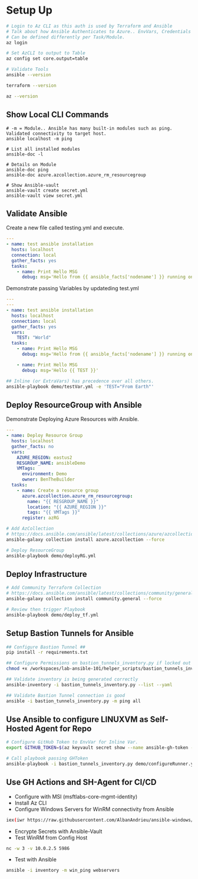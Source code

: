 # Setup Up #

```zsh
# Login to Az CLI as this auth is used by Terraform and Ansible
# Talk about how Ansible Authenticates to Azure.. EnvVars, Credentials File, SPN, Managed Identity, or CLI. 
# Can be defined differently per Task/Module. 
az login 

# Set AzCLI to output to Table
az config set core.output=table

# Validate Tools
ansible --version

terraform --version

az --version
```

## Show Local CLI Commands ##

```cli
# -m = Module.. Ansible has many built-in modules such as ping. Validated connectivity to target host. 
ansible localhost -m ping

# List all installed modules
ansible-doc -l

# Details on Module
ansible-doc ping
ansible-doc azure.azcollection.azure_rm_resourcegroup

# Show Ansible-vault
ansible-vault create secret.yml
ansible-vault view secret.yml 
```

## Validate Ansible ##

Create a new file called testing.yml and execute.

```yaml
---
- name: test ansible installation
  hosts: localhost
  connection: local
  gather_facts: yes 
  tasks:
    - name: Print Hello MSG
      debug: msg='Hello from {{ ansible_facts['nodename'] }} running on {{ ansible_facts['os_family'] }}'
```

Demonstrate passing Variables by updateding test.yml

```yaml
---
---
- name: test ansible installation
  hosts: localhost
  connection: local
  gather_facts: yes
  vars:
    TEST: "World"
  tasks:
    - name: Print Hello MSG
      debug: msg='Hello from {{ ansible_facts['nodename'] }} running on {{ ansible_facts['os_family'] }}'

    - name: Print Hello MSG
      debug: msg='Hello {{ TEST }}'
```

```bash
## Inline (or ExtraVars) has precedence over all others. 
ansible-playbook demo/testVar.yml -e 'TEST="From Earth"'
```

## Deploy ResourceGroup with Ansible ##

Demonstrate Deploying Azure Resources with Ansible. 

```yaml
---
- name: Deploy Resource Group
  hosts: localhost
  gather_facts: no
  vars:
    AZURE_REGION: eastus2
    RESGROUP_NAME: ansibleDemo
    VMTags: 
      environment: Demo
      owner: BenTheBuilder
  tasks:
    - name: Create a resource group
      azure.azcollection.azure_rm_resourcegroup:
        name: "{{ RESGROUP_NAME }}"
        location: "{{ AZURE_REGION }}"
        tags: "{{ VMTags }}"
      register: azRG
```

```bash
# Add AzCollection
# https://docs.ansible.com/ansible/latest/collections/azure/azcollection/index.html
ansible-galaxy collection install azure.azcollection --force

# Deploy ResourceGroup
ansible-playbook demo/deployRG.yml
```


## Deploy Infrastructure ##

```bash
# Add Community Terraform Collection 
# https://docs.ansible.com/ansible/latest/collections/community/general/terraform_module.html
ansible-galaxy collection install community.general --force

# Review then trigger Playbook
ansible-playbook demo/deploy_tf.yml
```

## Setup Bastion Tunnels for Ansible ##

```bash
## Configure Bastion Tunnel ##
pip install -r requirements.txt

## Configure Permissions on bastion_tunnels_inventory.py if locked out
chmod +x /workspaces/lab-ansible-101/helper_scripts/bastion_tunnels_inventory.py

## Validate inventory is being generated correctly
ansible-inventory -i bastion_tunnels_inventory.py --list --yaml

## Validate Bastion Tunnel connection is good
ansible -i bastion_tunnels_inventory.py -m ping all
```

## Use Ansible to configure LINUXVM as Self-Hosted Agent for Repo ##

```bash
# Configure GitHub Token to EnvVar for Inline Var. 
export GITHUB_TOKEN=$(az keyvault secret show --name ansible-gh-token --vault-name ansibleDemo-kv --query value -o tsv)

# Call playbook passing GHToken
ansible-playbook -i bastion_tunnels_inventory.py demo/configureRunner.yml -e "GITHUB_TOKEN=$GITHUB_TOKEN"

```

## Use GH Actions and SH-Agent for CI/CD ##

- Configure with MSI (msftlabs-core-mgmt-identity)
- Install Az CLI
- Configure Windows Servers for WinRM connectivity from Ansible

``` bash
iex(iwr https://raw.githubusercontent.com/AlbanAndrieu/ansible-windows/refs/heads/master/files/ConfigureRemotingForAnsible.ps1).Content
```

- Encrypte Secrets with Ansible-Vault
- Test WinRM from Config Host

```bash
nc -w 3 -v 10.0.2.5 5986
```

- Test with Ansible

```bash
ansible -i inventory -m win_ping webservers
```
